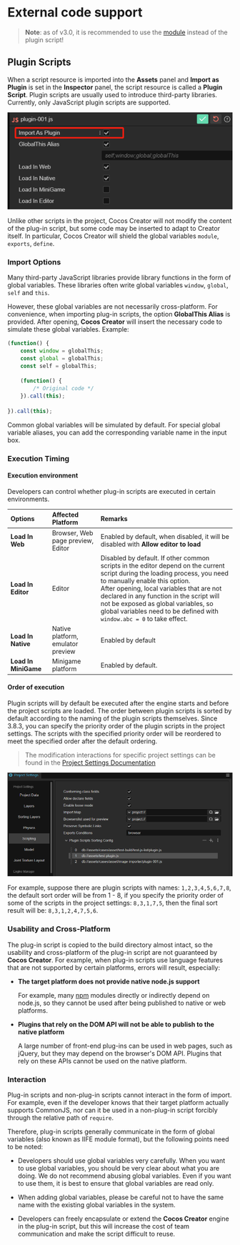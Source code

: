 # External code support

> **Note**: as of v3.0, it is recommended to use the [module](modules/index.md) instead of the plugin script!

## Plugin Scripts

When a script resource is imported into the **Assets** panel and **Import as Plugin** is set in the **Inspector** panel, the script resource is called a **Plugin Script**. Plugin scripts are usually used to introduce third-party libraries. Currently, only JavaScript plugin scripts are supported.

![import as plugin](plugin-scripts/import-as-plugin.png)

Unlike other scripts in the project, Cocos Creator will not modify the content of the plug-in script, but some code may be inserted to adapt to Creator itself. In particular, Cocos Creator will shield the global variables `module`, `exports`, `define`.

### Import Options

Many third-party JavaScript libraries provide library functions in the form of global variables. These libraries often write global variables `window`, `global`, `self` and `this`.

However, these global variables are not necessarily cross-platform. For convenience, when importing plug-in scripts, the option **GlobalThis Alias** is provided. After opening, **Cocos Creator** will insert the necessary code to simulate these global variables. Example:

```js
(function() {
    const window = globalThis;
    const global = globalThis;
    const self = globalThis;

    (function() {
        /* Original code */
    }).call(this);

}).call(this);
```

Common global variables will be simulated by default. For special global variable aliases, you can add the corresponding variable name in the input box.

### Execution Timing

#### Execution environment

Developers can control whether plug-in scripts are executed in certain environments.

| Options | Affected Platform | Remarks |
| :--------- | :---------- | :---------- |
| **Load In Web** | Browser, Web page preview, Editor | Enabled by default, when disabled, it will be disabled with **Allow editor to load** |
| **Load In Editor** | Editor | Disabled by default. If other common scripts in the editor depend on the current script during the loading process, you need to manually enable this option. <br>After opening, local variables that are not declared in any function in the script will not be exposed as global variables, so global variables need to be defined with `window.abc = 0` to take effect. |
| **Load In Native** | Native platform, emulator preview | Enabled by default |
| **Load In MiniGame** | Minigame platform | Enabled by default. |

#### Order of execution

Plugin scripts will by default be executed after the engine starts and before the project scripts are loaded. The order between plugin scripts is sorted by default according to the naming of the plugin scripts themselves. Since 3.8.3, you can specify the priority order of the plugin scripts in the project settings. The scripts with the specified priority order will be reordered to meet the specified order after the default ordering.

> The modification interactions for specific project settings can be found in the [Project Settings Documentation](../editor/project/index.md)

![sort plugin script](plugin-scripts/sort-plugin.png)

For example, suppose there are plugin scripts with names: `1,2,3,4,5,6,7,8`, the default sort order will be from 1 - 8, if you specify the priority order of some of the scripts in the project settings: `8,3,1,7,5`, then the final sort result will be: `8,3,1,2,4,7,5,6`.

### Usability and Cross-Platform

The plug-in script is copied to the build directory almost intact, so the usability and cross-platform of the plug-in script are not guaranteed by **Cocos Creator**. For example, when plug-in scripts use language features that are not supported by certain platforms, errors will result, especially:

- **The target platform does not provide native node.js support**

  For example, many [npm](https://www.npmjs.com/) modules directly or indirectly depend on node.js, so they cannot be used after being published to native or web platforms.

- **Plugins that rely on the DOM API will not be able to publish to the native platform**

  A large number of front-end plug-ins can be used in web pages, such as jQuery, but they may depend on the browser's DOM API. Plugins that rely on these APIs cannot be used on the native platform.

### Interaction

Plug-in scripts and non-plug-in scripts cannot interact in the form of import. For example, even if the developer knows that their target platform actually supports CommonJS, nor can it be used in a non-plug-in script forcibly through the relative path of `require`.

Therefore, plug-in scripts generally communicate in the form of global variables (also known as IIFE module format), but the following points need to be noted:

- Developers should use global variables very carefully. When you want to use global variables, you should be very clear about what you are doing. We do not recommend abusing global variables. Even if you want to use them, it is best to ensure that global variables are read only.

- When adding global variables, please be careful not to have the same name with the existing global variables in the system.

- Developers can freely encapsulate or extend the **Cocos Creator** engine in the plug-in script, but this will increase the cost of team communication and make the script difficult to reuse.
